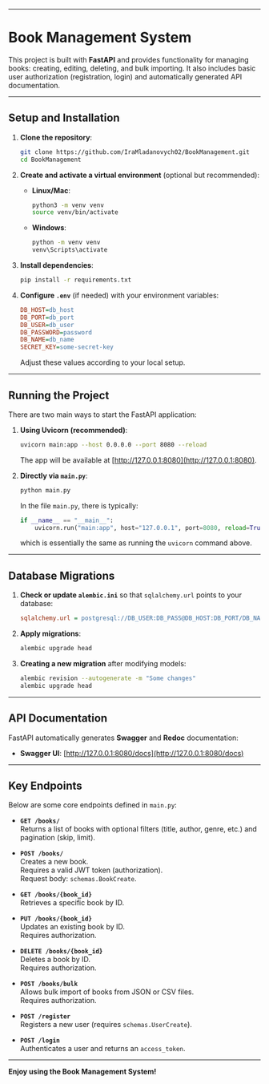 
---

# Book Management System

This project is built with **FastAPI** and provides functionality for managing books: creating, editing, deleting, and bulk importing. It also includes basic user authorization (registration, login) and automatically generated API documentation.

---

## Setup and Installation

1. **Clone the repository**:
   ```bash
   git clone https://github.com/IraMladanovych02/BookManagement.git
   cd BookManagement
   ```

2. **Create and activate a virtual environment** (optional but recommended):

   - **Linux/Mac**:
     ```bash
     python3 -m venv venv
     source venv/bin/activate
     ```
   - **Windows**:
     ```bash
     python -m venv venv
     venv\Scripts\activate
     ```

3. **Install dependencies**:
   ```bash
   pip install -r requirements.txt
   ```

4. **Configure `.env`** (if needed) with your environment variables:
   ```ini
   DB_HOST=db_host
   DB_PORT=db_port
   DB_USER=db_user
   DB_PASSWORD=password
   DB_NAME=db_name
   SECRET_KEY=some-secret-key
   ```
   Adjust these values according to your local setup.

---

## Running the Project

There are two main ways to start the FastAPI application:

1. **Using Uvicorn (recommended)**:
   ```bash
   uvicorn main:app --host 0.0.0.0 --port 8080 --reload
   ```
   The app will be available at [http://127.0.0.1:8080](http://127.0.0.1:8080).

2. **Directly via `main.py`**:
   ```bash
   python main.py
   ```
   In the file `main.py`, there is typically:
   ```python
   if __name__ == "__main__":
       uvicorn.run("main:app", host="127.0.0.1", port=8080, reload=True)
   ```
   which is essentially the same as running the `uvicorn` command above.

---

## Database Migrations

1. **Check or update `alembic.ini`** so that `sqlalchemy.url` points to your database:
   ```ini
   sqlalchemy.url = postgresql://DB_USER:DB_PASS@DB_HOST:DB_PORT/DB_NAME
   ```
2. **Apply migrations**:
   ```bash
   alembic upgrade head
   ```
3. **Creating a new migration** after modifying models:
   ```bash
   alembic revision --autogenerate -m "Some changes"
   alembic upgrade head
   ```

---

## API Documentation

FastAPI automatically generates **Swagger** and **Redoc** documentation:

- **Swagger UI**: [http://127.0.0.1:8080/docs](http://127.0.0.1:8080/docs)

---

## Key Endpoints

Below are some core endpoints defined in `main.py`:

- **`GET /books/`**  
  Returns a list of books with optional filters (title, author, genre, etc.) and pagination (skip, limit).

- **`POST /books/`**  
  Creates a new book.  
  Requires a valid JWT token (authorization).  
  Request body: `schemas.BookCreate`.

- **`GET /books/{book_id}`**  
  Retrieves a specific book by ID.

- **`PUT /books/{book_id}`**  
  Updates an existing book by ID.  
  Requires authorization.

- **`DELETE /books/{book_id}`**  
  Deletes a book by ID.  
  Requires authorization.

- **`POST /books/bulk`**  
  Allows bulk import of books from JSON or CSV files.  
  Requires authorization.

- **`POST /register`**  
  Registers a new user (requires `schemas.UserCreate`).

- **`POST /login`**  
  Authenticates a user and returns an `access_token`.

---

**Enjoy using the Book Management System!**